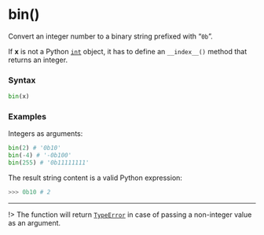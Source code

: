 # bin()

Convert an integer number to a binary string prefixed with “`0b`”.

If **x** is not a Python [`int`](/built-in-types/int/) object, it has to define an `__index__()` method that returns an integer.

### Syntax

```python
bin(x)
```

### Examples

Integers as arguments:

```python
bin(2) # '0b10'
bin(-4) # '-0b100'
bin(255) # '0b11111111'
```

The result string content is a valid Python expression:

```python
>>> 0b10 # 2
```

---

!> The function will return [`TypeError`](/exceptions/TypeError.md) in case of passing a non-integer value as an argument.